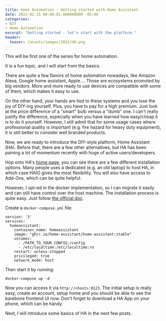 ```yaml
---
title: Home Automation - Getting started with Home Assistant
date: 2022-02-25 00:00:01.000000000 -05:00
categories:
- DIY
- Home Automation
excerpt: "Getting started - let's start with the platform."
header:
  teaser: /assets/images/2022/HA.png
---
```

This will be first one of the series for home automation. 

It is a fun topic, and I will start from the basics.

There are quite a few flavors of home automation nowadays, like Amazon Alexa, Google home assistant, Apple.... Those are ecosystems promoted by big vendors. More and more ready to use devices are compatible with some of them, which makes it easy to use.

On the other hand, your hands are tied to these systems and you lose the joy of DIY-ing yourself. Plus, you have to pay for a high premium. Just look at the price difference of a "smart" bulb versus a "dumb" one. I can't really justify the difference, especially when you have learned how easy/cheap it is to do it yourself. However, I still admit that for some usage cases where professional quality is important (e.g. fire hazard for heavy duty equipment), it is still better to consider well branded products.

Now, we are ready to introduce the DIY-style platform, Home Assistant (HA). Before that, there are a few other alternatives, but HA has been paining a lot of momentum recently with huge of active users/developers. 

Hop onto HA's [home page](https://www.home-assistant.io/installation/), you can see there are a few different installation options. Many people uses a dedicated (e.g. an old laptop) to host HA, in which case HAIO gives the most flexibility. You will also have access to Add-Ons, which can be quite helpful.

However, I opt-ed in the docker implementation, so I can migrate it easily and can still have control over the host machine. The installation process is quite easy. Just follow [the official doc](https://www.home-assistant.io/installation/raspberrypi#docker-compose).

Create a `docker-compose.yml` file:
```
version: '3'
services:
  homeassistant:
    container_name: homeassistant
    image: "ghcr.io/home-assistant/home-assistant:stable"
    volumes:
      - /PATH_TO_YOUR_CONFIG:/config
      - /etc/localtime:/etc/localtime:ro
    restart: unless-stopped
    privileged: true
    network_mode: host
```
Then start it by running:

```
docker-compose up -d
```

Now you can access it via `http://<host>:8123`. The initial setup is really easy, create an account, setup home and you should be able to see the barebone frontend UI now. Don't forget to download a HA App on your phone, which can be handy.

Next, I will introduce some basics of HA in the next few posts.




